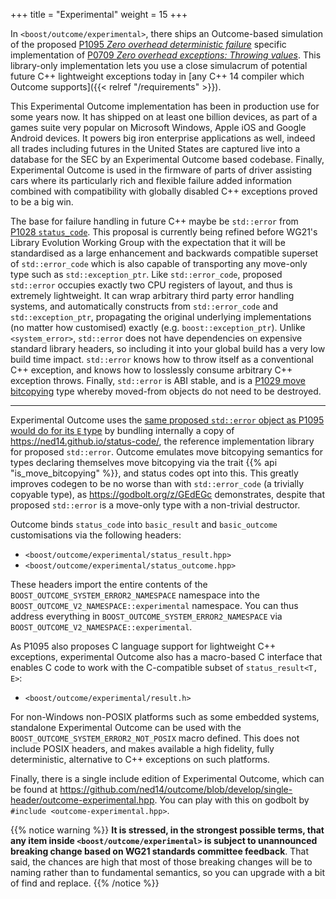 +++
title = "Experimental"
weight = 15
+++

In `<boost/outcome/experimental>`, there ships an Outcome-based simulation of
the proposed [P1095 *Zero overhead deterministic failure*](https://wg21.link/P1095)
specific implementation of [P0709 *Zero overhead exceptions: Throwing values*](http://wg21.link/P0709).
This library-only implementation lets you use a close simulacrum
of potential future C++ lightweight exceptions today in [any C++ 14 compiler
which Outcome supports]({{< relref "/requirements" >}}).

This Experimental Outcome implementation has been in production use for some
years now. It has shipped on at least one billion devices, as part of a
games suite very popular on Microsoft Windows, Apple iOS and Google Android
devices. It powers big iron enterprise applications as well, indeed all
trades including futures in the United States are captured live into a database
for the SEC by an Experimental Outcome based codebase. Finally, Experimental
Outcome is used in the firmware of parts of driver assisting cars where its
particularly rich and flexible failure added information combined with
compatibility with globally disabled C++ exceptions proved to be a big win.

The base for failure handling in future C++ maybe be `std::error` from [P1028
`status_code`](https://wg21.link/P1028). This proposal is currently being
refined before WG21's Library Evolution Working Group with the expectation that
it will be standardised as a large enhancement and backwards compatible superset
of `std::error_code` which is also capable of transporting any move-only type
such as `std::exception_ptr`. Like `std::error_code`, proposed `std::error`
occupies exactly two CPU registers of layout, and thus is extremely lightweight.
It can wrap arbitrary third party error handling systems, and automatically
constructs from `std::error_code` and `std::exception_ptr`, propagating the
original underlying implementations (no matter how customised) exactly (e.g.
`boost::exception_ptr`). Unlike `<system_error>`, `std::error` does not have
dependencies on expensive standard library headers, so including it into your
global build has a very low build time impact. `std::error` knows how to throw
itself as a conventional C++ exception, and knows how to losslessly consume
arbitrary C++ exception throws. Finally, `std::error` is ABI stable, and is
a [P1029 move bitcopying](https://wg21.link/P1029) type whereby moved-from
objects do not need to be destroyed.

---

Experimental Outcome uses the [same proposed `std::error` object as P1095 would do
for its `E` type](https://wg21.link/P1028) by bundling internally a copy of
https://ned14.github.io/status-code/, the reference implementation library
for proposed `std::error`. Outcome emulates move bitcopying semantics for types
declaring themselves move bitcopying via the trait {{% api "is_move_bitcopying<T>" %}},
and status codes opt into this. This greatly improves codegen to be no worse
than with `std::error_code` (a trivially copyable type), as https://godbolt.org/z/GEdEGc
demonstrates, despite that proposed `std::error` is a move-only type with
a non-trivial destructor.

Outcome binds `status_code` into `basic_result` and `basic_outcome` customisations
via the following headers:

- `<boost/outcome/experimental/status_result.hpp>`
- `<boost/outcome/experimental/status_outcome.hpp>`

These headers import the entire contents of the `BOOST_OUTCOME_SYSTEM_ERROR2_NAMESPACE`
namespace into the `BOOST_OUTCOME_V2_NAMESPACE::experimental` namespace. You
can thus address everything in `BOOST_OUTCOME_SYSTEM_ERROR2_NAMESPACE` via
`BOOST_OUTCOME_V2_NAMESPACE::experimental`.

As P1095 also proposes C language support for lightweight C++ exceptions,
experimental Outcome also has a macro-based C interface that enables C
code to work with the C-compatible subset of `status_result<T, E>`:

- `<boost/outcome/experimental/result.h>`

For non-Windows non-POSIX platforms such as some embedded systems, standalone
Experimental Outcome can be used with the `BOOST_OUTCOME_SYSTEM_ERROR2_NOT_POSIX` macro
defined. This does not include POSIX headers, and makes available a high fidelity,
fully deterministic, alternative to C++ exceptions on such platforms.

Finally, there is a single include edition of Experimental Outcome, which
can be found at https://github.com/ned14/outcome/blob/develop/single-header/outcome-experimental.hpp.
You can play with this on godbolt by `#include <outcome-experimental.hpp>`.

{{% notice warning %}}
<b>It is stressed, in the strongest possible terms, that any item inside
`<boost/outcome/experimental>` is subject to unannounced breaking change based
on WG21 standards committee feedback</b>. That said, the chances are high
that most of those breaking changes will be to naming rather than to
fundamental semantics, so you can upgrade with a bit of find and replace.
{{% /notice %}}

